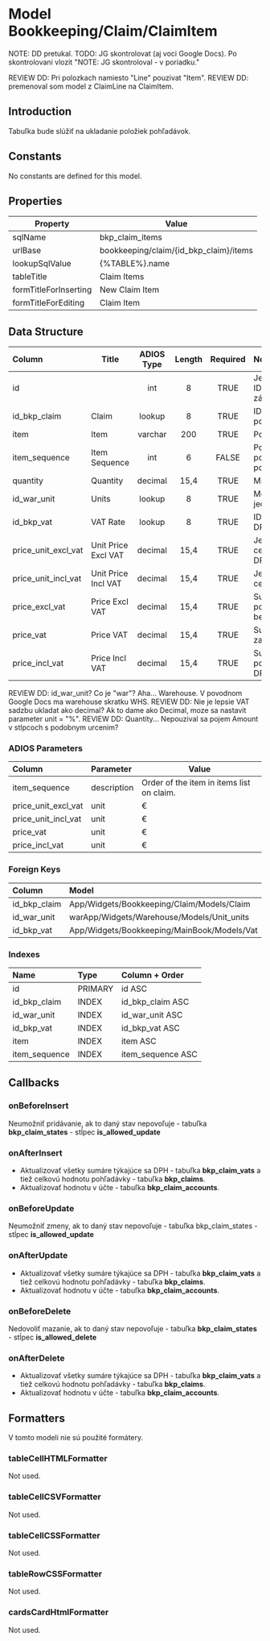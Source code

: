 # Model Bookkeeping/Claim/ClaimItem

NOTE: DD pretukal.
TODO: JG skontrolovat (aj voci Google Docs). Po skontrolovani vlozit "NOTE: JG skontroloval - v poriadku."

REVIEW DD: Pri polozkach namiesto "Line" pouzivat "Item".
REVIEW DD: premenoval som model z ClaimLine na ClaimItem.

## Introduction

Tabuľka bude slúžiť na ukladanie položiek pohľadávok.

## Constants

No constants are defined for this model.

## Properties

| Property              | Value                              |
| --------------------- | ---------------------------------- |
| sqlName               | bkp_claim_items                    |
| urlBase               | bookkeeping/claim/{id_bkp_claim}/items |
| lookupSqlValue        | {%TABLE%}.name                     |
| tableTitle            | Claim Items                        |
| formTitleForInserting | New Claim Item                     |
| formTitleForEditing   | Claim Item                         |

## Data Structure

| Column              | Title               | ADIOS Type | Length | Required | Notes                         |
| :------------------ | ------------------- | :--------: | :----: | :------: | :---------------------------- |
| id                  |                     |    int     |   8    |   TRUE   | Jedinečné ID záznamu          |
| id_bkp_claim        | Claim               |   lookup   |   8    |   TRUE   | ID pohľadávky                 |
| item                | Item                |  varchar   |  200   |   TRUE   | Položka                       |
| item_sequence       | Item Sequence       |    int     |   6    |  FALSE   | Poradie položky na pohľadávke |
| quantity            | Quantity            |  decimal   |  15,4  |   TRUE   | Množstvo                      |
| id_war_unit         | Units               |   lookup   |   8    |   TRUE   | Merná jednotka                |
| id_bkp_vat          | VAT Rate            |   lookup   |   8    |   TRUE   | ID Sadzby DPH                 |
| price_unit_excl_vat | Unit Price Excl VAT |  decimal   |  15,4  |   TRUE   | Jednotková cena bez DPH       |
| price_unit_incl_vat | Unit Price Incl VAT |  decimal   |  15,4  |   TRUE   | Jednotková cena s DPH         |
| price_excl_vat      | Price Excl VAT      |  decimal   |  15,4  |   TRUE   | Suma za položku bez DPH       |
| price_vat           | Price VAT           |  decimal   |  15,4  |   TRUE   | Suma DPH za položku           |
| price_incl_vat      | Price Incl VAT      |  decimal   |  15,4  |   TRUE   | Suma za položku s DPH         |

REVIEW DD: id_war_unit? Co je "war"? Aha... Warehouse. V povodnom Google Docs ma warehouse skratku WHS.
REVIEW DD: Nie je lepsie VAT sadzbu ukladat ako decimal? Ak to dame ako Decimal, moze sa nastavit parameter unit = "%".
REVIEW DD: Quantity... Nepouzival sa pojem Amount v stlpcoch s podobnym urcenim?

### ADIOS Parameters

| Column              | Parameter   | Value                                     |
| :------------------ | :---------- | ----------------------------------------- |
| item_sequence       | description | Order of the item in items list on claim. |
| price_unit_excl_vat | unit        | €                                         |
| price_unit_incl_vat | unit        | €                                         |
| price_vat           | unit        | €                                         |
| price_incl_vat      | unit        | €                                         |

### Foreign Keys

| Column       | Model                                      | Relation | OnUpdate | OnDelete |
| :----------- | :----------------------------------------- | :------: | -------- | -------- |
| id_bkp_claim | App/Widgets/Bookkeeping/Claim/Models/Claim     |   1:N    | Cascade  | Cascade  |
| id_war_unit  | warApp/Widgets/Warehouse/Models/Unit_units |   1:N    | Cascade  | Restrict |
| id_bkp_vat   | App/Widgets/Bookkeeping/MainBook/Models/Vat    |   1:N    | Cascade  | Restrict |

### Indexes

| Name          | Type    | Column + Order    |
| :------------ | :------ | :---------------- |
| id            | PRIMARY | id ASC            |
| id_bkp_claim  | INDEX   | id_bkp_claim ASC  |
| id_war_unit   | INDEX   | id_war_unit ASC   |
| id_bkp_vat    | INDEX   | id_bkp_vat ASC    |
| item          | INDEX   | item ASC          |
| item_sequence | INDEX   | item_sequence ASC |

## Callbacks

### onBeforeInsert

Neumožniť pridávanie, ak to daný stav nepovoľuje - tabuľka **bkp_claim_states** - stĺpec **is_allowed_update**

### onAfterInsert

* Aktualizovať všetky sumáre týkajúce sa DPH - tabuľka **bkp_claim_vats** a tiež celkovú hodnotu pohľadávky - tabuľka **bkp_claims**.
* Aktualizovať hodnotu v účte - tabuľka **bkp_claim_accounts**.

### onBeforeUpdate

Neumožniť zmeny, ak to daný stav nepovoľuje - tabuľka bkp_claim_states - stĺpec **is_allowed_update**

### onAfterUpdate

* Aktualizovať všetky sumáre týkajúce sa DPH - tabuľka **bkp_claim_vats** a tiež celkovú hodnotu pohľadávky - tabuľka **bkp_claims**.
* Aktualizovať hodnotu v účte - tabuľka **bkp_claim_accounts**.

### onBeforeDelete

Nedovoliť mazanie, ak to daný stav nepovoľuje - tabuľka **bkp_claim_states** - stĺpec **is_allowed_delete**

### onAfterDelete

* Aktualizovať všetky sumáre týkajúce sa DPH - tabuľka **bkp_claim_vats** a tiež celkovú hodnotu pohľadávky - tabuľka **bkp_claims**.
* Aktualizovať hodnotu v účte - tabuľka **bkp_claim_accounts**.

## Formatters

V tomto modeli nie sú použité formátery.

### tableCellHTMLFormatter

Not used.

### tableCellCSVFormatter

Not used.

### tableCellCSSFormatter

Not used.

### tableRowCSSFormatter

Not used.

### cardsCardHtmlFormatter

Not used.
